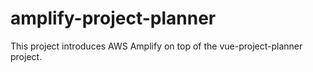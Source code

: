 # amplify-project-planner
This project introduces AWS Amplify on top of the vue-project-planner project.
